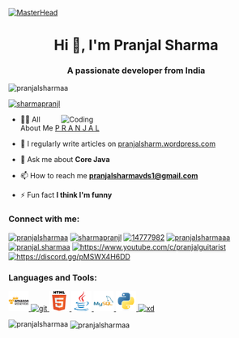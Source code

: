 [![MasterHead](https://www.canva.com/design/DAErZutIsd8/WZOCHoaB6psCAiXPgH-Bvw/watch?utm_content=DAErZutIsd8&utm_campaign=designshare&utm_medium=link&utm_source=publishsharelink)](https://pranjalsharmaa.github.io/pranjal)

<h1 align="center">Hi 👋, I'm Pranjal Sharma</h1>
<h3 align="center">A passionate developer from India</h3>

<p align="left"> <img src="https://komarev.com/ghpvc/?username=pranjalsharmaa&label=Profile%20views&color=0e75b6&style=flat" alt="pranjalsharmaa" /> </p>

<p align="left"> <a href="https://twitter.com/sharmapranjl" target="blank"><img src="https://img.shields.io/twitter/follow/sharmapranjl?logo=twitter&style=for-the-badge" alt="sharmapranjl" /></a> </p>

<img align="right" alt="Coding" width="400" src="https://cdn.dribbble.com/users/1201592/screenshots/9078494/media/422a760a51cef7de2fa3db9daf697853.gif">

- 👨‍💻 All About Me [P R A N J A L](https://pranjalsharmaa.github.io/pranjal)

- 📝 I regularly write articles on [pranjalsharm.wordpress.com](pranjalsharm.wordpress.com)

- 💬 Ask me about **Core Java**

- 📫 How to reach me **pranjalsharmavds1@gmail.com**

- ⚡ Fun fact **I think I'm funny**

<h3 align="left">Connect with me:</h3>
<p align="left">
<a href="https://codepen.io/pranjalsharmaa" target="blank"><img align="center" src="https://raw.githubusercontent.com/rahuldkjain/github-profile-readme-generator/master/src/images/icons/Social/codepen.svg" alt="pranjalsharmaa" height="30" width="40" /></a>
<a href="https://twitter.com/sharmapranjl" target="blank"><img align="center" src="https://raw.githubusercontent.com/rahuldkjain/github-profile-readme-generator/master/src/images/icons/Social/twitter.svg" alt="sharmapranjl" height="30" width="40" /></a>
<a href="https://stackoverflow.com/users/14777982" target="blank"><img align="center" src="https://raw.githubusercontent.com/rahuldkjain/github-profile-readme-generator/master/src/images/icons/Social/stack-overflow.svg" alt="14777982" height="30" width="40" /></a>
<a href="https://fb.com/pranjalsharmaaa" target="blank"><img align="center" src="https://raw.githubusercontent.com/rahuldkjain/github-profile-readme-generator/master/src/images/icons/Social/facebook.svg" alt="pranjalsharmaaa" height="30" width="40" /></a>
<a href="https://instagram.com/pranjal.sharmaa" target="blank"><img align="center" src="https://raw.githubusercontent.com/rahuldkjain/github-profile-readme-generator/master/src/images/icons/Social/instagram.svg" alt="pranjal.sharmaa" height="30" width="40" /></a>
<a href="https://www.youtube.com/c/https://www.youtube.com/c/pranjalguitarist" target="blank"><img align="center" src="https://raw.githubusercontent.com/rahuldkjain/github-profile-readme-generator/master/src/images/icons/Social/youtube.svg" alt="https://www.youtube.com/c/pranjalguitarist" height="30" width="40" /></a>
<a href="https://discord.gg/https://discord.gg/pMSWX4H6DD" target="blank"><img align="center" src="https://raw.githubusercontent.com/rahuldkjain/github-profile-readme-generator/master/src/images/icons/Social/discord.svg" alt="https://discord.gg/pMSWX4H6DD" height="30" width="40" /></a>
</p>

<h3 align="left">Languages and Tools:</h3>
<p align="left"> <a href="https://aws.amazon.com" target="_blank"> <img src="https://raw.githubusercontent.com/devicons/devicon/master/icons/amazonwebservices/amazonwebservices-original-wordmark.svg" alt="aws" width="40" height="40"/> </a> <a href="https://git-scm.com/" target="_blank"> <img src="https://www.vectorlogo.zone/logos/git-scm/git-scm-icon.svg" alt="git" width="40" height="40"/> </a> <a href="https://www.w3.org/html/" target="_blank"> <img src="https://raw.githubusercontent.com/devicons/devicon/master/icons/html5/html5-original-wordmark.svg" alt="html5" width="40" height="40"/> </a> <a href="https://www.java.com" target="_blank"> <img src="https://raw.githubusercontent.com/devicons/devicon/master/icons/java/java-original.svg" alt="java" width="40" height="40"/> </a> <a href="https://www.mysql.com/" target="_blank"> <img src="https://raw.githubusercontent.com/devicons/devicon/master/icons/mysql/mysql-original-wordmark.svg" alt="mysql" width="40" height="40"/> </a> <a href="https://www.python.org" target="_blank"> <img src="https://raw.githubusercontent.com/devicons/devicon/master/icons/python/python-original.svg" alt="python" width="40" height="40"/> </a> <a href="https://www.adobe.com/products/xd.html" target="_blank"> <img src="https://cdn.worldvectorlogo.com/logos/adobe-xd.svg" alt="xd" width="40" height="40"/> </a> </p>

<p><img align="left" src="https://github-readme-stats.vercel.app/api/top-langs?username=pranjalsharmaa&show_icons=true&locale=en&layout=compact" alt="pranjalsharmaa" /></p>

<p>&nbsp;<img align="center" src="https://github-readme-stats.vercel.app/api?username=pranjalsharmaa&show_icons=true&locale=en" alt="pranjalsharmaa" /></p>
